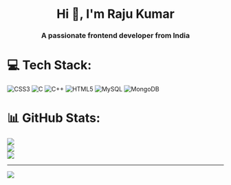 

<!--
**krRaju37/krRaju37** is a ✨ _special_ ✨ repository because its `README.md` (this file) appears on your GitHub profile.

Here are some ideas to get you started:

- 🔭 I’m currently working on ...
- 🌱 I’m currently learning ...
- 👯 I’m looking to collaborate on ...
- 🤔 I’m looking for help with ...
- 💬 Ask me about ...
- 📫 How to reach me: ...
- 😄 Pronouns: ...
- ⚡ Fun fact: ...
-->

<h1 align="center">Hi 👋, I'm Raju Kumar</h1>
<h3 align="center">A passionate frontend developer from India</h3>
 


# 💻 Tech Stack:
![CSS3](https://img.shields.io/badge/css3-%231572B6.svg?style=for-the-badge&logo=css3&logoColor=white) ![C](https://img.shields.io/badge/c-%2300599C.svg?style=for-the-badge&logo=c&logoColor=white) ![C++](https://img.shields.io/badge/c++-%2300599C.svg?style=for-the-badge&logo=c%2B%2B&logoColor=white) ![HTML5](https://img.shields.io/badge/html5-%23E34F26.svg?style=for-the-badge&logo=html5&logoColor=white) ![MySQL](https://img.shields.io/badge/mysql-%2300f.svg?style=for-the-badge&logo=mysql&logoColor=white) ![MongoDB](https://img.shields.io/badge/MongoDB-%234ea94b.svg?style=for-the-badge&logo=mongodb&logoColor=white)
# 📊 GitHub Stats:
![](https://github-readme-stats.vercel.app/api?username=krRaju37&theme=dark&hide_border=false&include_all_commits=false&count_private=false)<br/>
![](https://github-readme-streak-stats.herokuapp.com/?user=krRaju37&theme=dark&hide_border=false)<br/>
![](https://github-readme-stats.vercel.app/api/top-langs/?username=krRaju37&theme=dark&hide_border=false&include_all_commits=false&count_private=false&layout=compact)

---
[![](https://visitcount.itsvg.in/api?id=krRaju37&icon=0&color=0)](https://visitcount.itsvg.in)

<!-- Proudly created with GPRM ( https://gprm.itsvg.in ) -->
